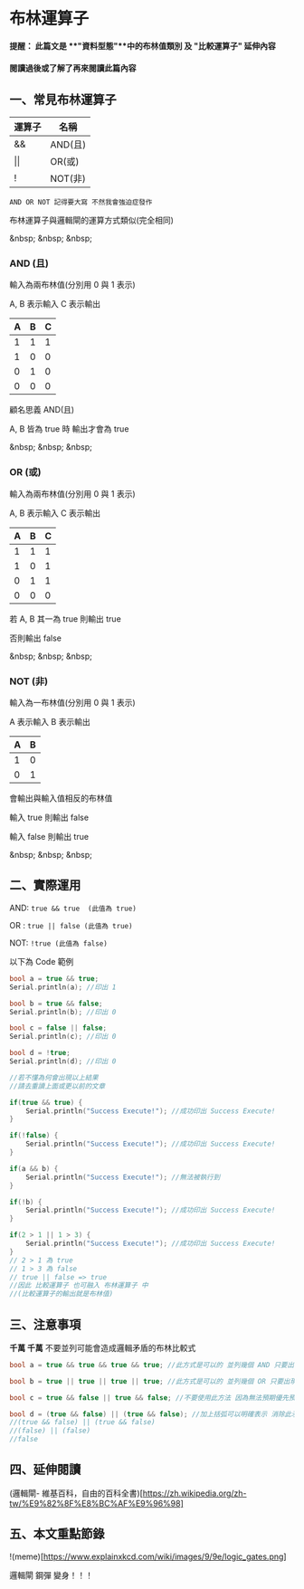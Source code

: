 # 布林運算子

#### 提醒： 此篇文是 **"資料型態"**中的布林值類別 及 **"比較運算子"** 延伸內容
#### 閱讀過後或了解了再來閱讀此篇內容

## 一、常見布林運算子

| 運算子 | 名稱    |
| ----- | -------- |
| &&    | AND(且)  |
| \|\|    | OR(或)   |
| !     | NOT(非)  |

`AND OR NOT 記得要大寫 不然我會強迫症發作`

布林運算子與邏輯閘的運算方式類似(完全相同)

\&nbsp;
\&nbsp;
\&nbsp;
### AND (且)

輸入為兩布林值(分別用 0 與 1 表示)

A, B 表示輸入 C 表示輸出

| A | B | C |
| - | - | - |
| 1 | 1 | 1 |
| 1 | 0 | 0 |
| 0 | 1 | 0 |
| 0 | 0 | 0 |

顧名思義 AND(且)

A, B 皆為 true 時 輸出才會為 true

\&nbsp;
\&nbsp;
\&nbsp;
### OR (或)

輸入為兩布林值(分別用 0 與 1 表示)

A, B 表示輸入 C 表示輸出

| A | B | C |
| - | - | - |
| 1 | 1 | 1 |
| 1 | 0 | 1 |
| 0 | 1 | 1 |
| 0 | 0 | 0 |

若 A, B 其一為 true 則輸出 true

否則輸出 false

\&nbsp;
\&nbsp;
\&nbsp;
### NOT (非)

輸入為一布林值(分別用 0 與 1 表示)

A 表示輸入 B 表示輸出

| A | B |
| - | - |
| 1 | 0 |
| 0 | 1 |

會輸出與輸入值相反的布林值

輸入 true  則輸出 false

輸入 false 則輸出 true

\&nbsp;
\&nbsp;
\&nbsp;
## 二、實際運用

AND: `true && true  (此值為 true)`

OR : `true || false (此值為 true)`

NOT: `!true (此值為 false)`

以下為 Code 範例
```C++
bool a = true && true;
Serial.println(a); //印出 1

bool b = true && false;
Serial.println(b); //印出 0

bool c = false || false;
Serial.println(c); //印出 0

bool d = !true;
Serial.println(d); //印出 0

//若不懂為何會出現以上結果
//請去重讀上面或更以前的文章

if(true && true) {
    Serial.println("Success Execute!"); //成功印出 Success Execute!
}

if(!false) {
    Serial.println("Success Execute!"); //成功印出 Success Execute!
}

if(a && b) {
    Serial.println("Success Execute!"); //無法被執行到
}

if(!b) {
    Serial.println("Success Execute!"); //成功印出 Success Execute!
}

if(2 > 1 || 1 > 3) {
    Serial.println("Success Execute!"); //成功印出 Success Execute!
}
// 2 > 1 為 true
// 1 > 3 為 false
// true || false => true
//因此 比較運算子 也可融入 布林運算子 中
//(比較運算子的輸出就是布林值)
```

## 三、注意事項

**千萬 千萬** 不要並列可能會造成邏輯矛盾的布林比較式

```C++
bool a = true && true && true && true; //此方式是可以的 並列幾個 AND 只要出現 false 結果就會是 false

bool b = true || true || true || true; //此方式是可以的 並列幾個 OR 只要出現 true 結果就會是 false

bool c = true && false || true && false; //不要使用此方法 因為無法預期優先預算會是算 AND 還是 OR

bool d = (true && false) || (true && false); //加上括弧可以明確表示 消除此矛盾
//(true && false) || (true && false)
//(false) || (false)
//false
```

## 四、延伸閱讀
(邏輯閘- 維基百科，自由的百科全書)[https://zh.wikipedia.org/zh-tw/%E9%82%8F%E8%BC%AF%E9%96%98]

## 五、本文重點節錄

!(meme)[https://www.explainxkcd.com/wiki/images/9/9e/logic_gates.png]

邏輯閘 鋼彈 變身！！！
